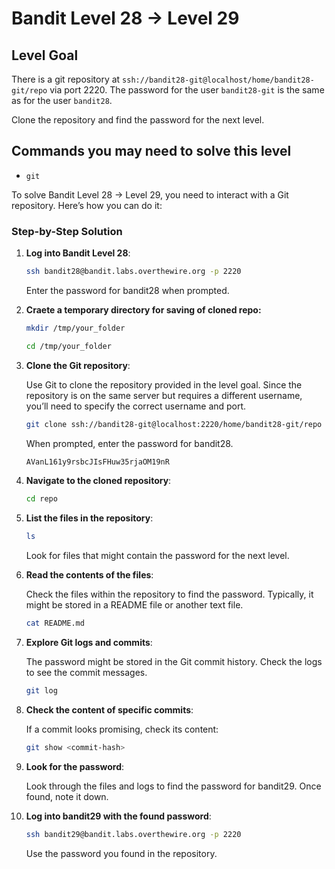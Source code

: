 # Bandit Level 28 → Level 29

## Level Goal

There is a git repository at `ssh://bandit28-git@localhost/home/bandit28-git/repo` via port 2220. The password for the user `bandit28-git` is the same as for the user `bandit28`.

Clone the repository and find the password for the next level.

## Commands you may need to solve this level

- `git`

To solve Bandit Level 28 → Level 29, you need to interact with a Git repository. Here’s how you can do it:

### Step-by-Step Solution

1. **Log into Bandit Level 28**:

   ```bash
   ssh bandit28@bandit.labs.overthewire.org -p 2220
   ```

   Enter the password for bandit28 when prompted.

2. **Craete a temporary directory for saving of cloned repo:**

   ```bash
   mkdir /tmp/your_folder
   ```

   ```bash
   cd /tmp/your_folder
   ```

3. **Clone the Git repository**:

   Use Git to clone the repository provided in the level goal. Since the repository is on the same server but requires a different username, you’ll need to specify the correct username and port.

   ```bash
   git clone ssh://bandit28-git@localhost:2220/home/bandit28-git/repo
   ```

   When prompted, enter the password for bandit28.

   ```bash
   AVanL161y9rsbcJIsFHuw35rjaOM19nR
   ```

4. **Navigate to the cloned repository**:

   ```bash
   cd repo
   ```

5. **List the files in the repository**:

   ```bash
   ls
   ```

   Look for files that might contain the password for the next level.

6. **Read the contents of the files**:

   Check the files within the repository to find the password. Typically, it might be stored in a README file or another text file.

   ```bash
   cat README.md
   ```

7. **Explore Git logs and commits**:

   The password might be stored in the Git commit history. Check the logs to see the commit messages.

   ```bash
   git log
   ```

8. **Check the content of specific commits**:

   If a commit looks promising, check its content:

   ```bash
   git show <commit-hash>
   ```

9. **Look for the password**:

   Look through the files and logs to find the password for bandit29. Once found, note it down.

10. **Log into bandit29 with the found password**:
    ```bash
    ssh bandit29@bandit.labs.overthewire.org -p 2220
    ```
    Use the password you found in the repository.
